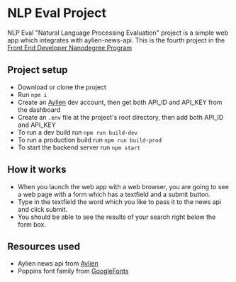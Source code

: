 # NLP Eval Project

NLP Eval "Natural Language Processing Evaluation" project is a simple web app which integrates with aylien-news-api.
This is the fourth project in the [Front End Developer Nanodegree Program](https://www.udacity.com/course/front-end-web-developer-nanodegree--nd0011)

## Project setup

- Download or clone the project
- Run `npm i`
- Create an [Aylien](https://aylien.com/news-api/) dev account, then get both API_ID and API_KEY from the dashboard
- Create an `.env` file at the project's root directory, then add both API_ID and API_KEY
- To run a dev build run `npm run build-dev`
- To run a production build run `npm run build-prod`
- To start the backend server run `npm start`

## How it works

- When you launch the web app with a web browser, you are going to see a web page with a form which has a textfield and a submit button.
- Type in the textfield the word which you like to pass it to the news api and click submit.
- You should be able to see the results of your search right below the form box.

## Resources used

- Aylien news api from [Aylien](https://aylien.com/news-api/)
- Poppins font family from [GoogleFonts](https://fonts.google.com/)
